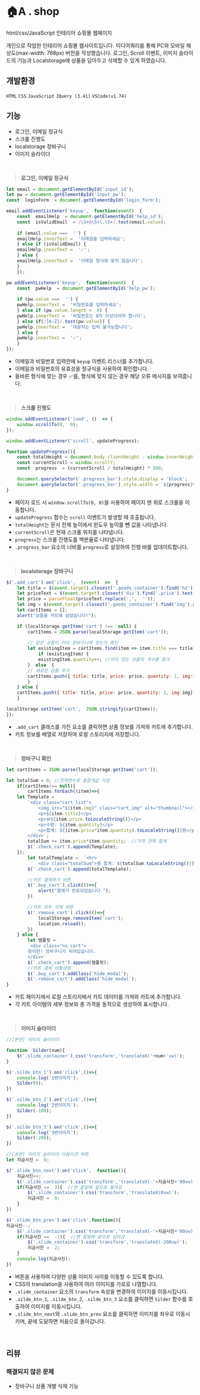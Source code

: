 # 🏠A . shop
html/css/JavaScript 인테리어 쇼핑몰 웹페이지

개인으로 작업한 인테리어 쇼핑몰 웹사이트입니다. 
미디어쿼리를 통해 PC와 모바일 해상도(max-width:  768px) 버전을 작성했습니다.
로그인, Scroll 이벤트, 이미지 슬라이드의 기능과  Localstorage에 상품을 담아두고 삭제할 수 있게 하였습니다.

## 개발환경
`HTML` `CSS` `JavaScript` `JQuery (3.41)`
`VSCode(v1.74)`

## 기능
* 로그인, 이메일 정규식
* 스크롤 진행도
* localstorage  장바구니
* 이미지 슬라이더
<br>

>**로그인, 이메일 정규식**
```javascript
let email = document.getElementById('input_id');
let pw = document.getElementById('input_pw');
const  loginForm  = document.getElementById('login_form');

email.addEventListener('keyup',  function(event)  {
	const  emailHelp  = document.getElementById('help_id');
	const  isValidEmail  = /\S+@\S+\.\S+/.test(email.value);
	
	if (email.value ===  '') {
	emailHelp.innerText =  '이메일을 입력하세요';
	} else if (isValidEmail) {
	emailHelp.innerText =  '✅';
	} else {
	emailHelp.innerText =  '이메일 형식에 맞지 않습니다';
	}
	});

pw.addEventListener('keyup',  function(event)  {
	const  pwHelp  = document.getElementById('help_pw');
	
	if (pw.value ===  '') {
	pwHelp.innerText =  '비밀번호를 입력하세요';
	} else if (pw.value.length <  8) {
	pwHelp.innerText =  '비밀번호는 8자 이상이어야 합니다';
	} else if(/[A-Z]/.test(pw.value)) {
	pwHelp.innerText =  '대문자는 입력 불가능합니다';
	} else {
	pwHelp.innerText =  '✅';
	}
});
```
- 이메일과 비밀번호 입력란에 `keyup` 이벤트 리스너를 추가합니다.
-   이메일과 비밀번호의 유효성을 정규식을 사용하여 확인합니다.
-   올바른 형식에 맞는 경우 ✅를, 형식에 맞지 않는 경우 해당 오류 메시지를 보여줍니다.
<br>

>**스크롤 진행도**
```javascript
window.addEventListener('load', ()  => {
	window.scrollTo(0,  0);
});

window.addEventListener('scroll', updateProgress);

function updateProgress(){
	const totalHeight = document.body.clientHeight - window.innerHeight;
	const currentScroll = window.scrollY;
	const  progress  = (currentScroll / totalHeight) * 100;

	document.querySelector('.progress_bar').style.display = 'block';
	document.querySelector('.progress_bar').style.width = `${progress}%`;
}
```
-   페이지 로드 시 `window.scrollTo(0, 0)`을 사용하여 페이지 맨 위로 스크롤을 이동합니다.
-   `updateProgress` 함수는 `scroll` 이벤트가 발생할 때 호출됩니다.
-   `totalHeight`는 문서 전체 높이에서 윈도우 높이를 뺀 값을 나타냅니다.
-   `currentScroll`은 현재 스크롤 위치를 나타냅니다.
-   `progress`는 스크롤 진행도를 백분율로 나타냅니다.
-   `.progress_bar` 요소의 너비를 `progress`로 설정하여 진행 바를 업데이트합니다.
<br>

>**localstorage  장바구니**
```javascript
$('.add_cart').on('click',  (event)  =>  {
	let title = $(event.target).closest('.goods_container').find('h2').text();
	let priceText = $(event.target).closest('div').find('.price').text();
	let price = parseFloat(priceText.replace(',',  ''));
	let img = $(event.target).closest('.goods_container').find('img').attr('src');
	let cartItems = [];
	alert("상품을 카트에 담았습니다!");

	if (localStorage.getItem('cart') !==  null) {
		cartItems = JSON.parse(localStorage.getItem('cart'));
		
		// 같은 상품이 이미 장바구니에 있는지 확인
		let existingItem = cartItems.find(item => item.title === title);
			if (existingItem) {
			existingItem.quantity++; //이미 있는 상품의 개수를 증가
		}  else  {
		// 새로운 상품 추가
		cartItems.push({ title: title, price: price, quantity: 1, img:img});
		}
	} else {
	cartItems.push({ title: title, price: price, quantity: 1, img:img});
	}

localStorage.setItem('cart',  JSON.stringify(cartItems));
});
```
-   `.add_cart` 클래스를 가진 요소를 클릭하면 상품 정보를 가져와 카트에 추가합니다.
-   카트 정보를 배열로 저장하여 로컬 스토리지에 저장합니다.
<br>

>**장바구니 확인**
```javascript
let cartItems = JSON.parse(localStorage.getItem('cart'));

let totalSum = 0; //전역변수로 충합계값 저장
	if(cartItems!== null){
		cartItems.forEach((item)=>{
	let Template =
		`<div class="cart_list">
			<img src="${item.img}" class="cart_img" alt="thumbnail"></img>
			<p>${item.title}</p>
			<p>￦${item.price.toLocaleString()}</p>
			<p>수량: ${item.quantity}</p>
			<p>합계: ${(item.price*item.quantity).toLocaleString()}원</p>
		</div>`;
		totalSum += item.price*item.quantity;  //가격 전체 합계
		$('.check_cart').append(Template);
	});
		let totalTemplate =  `<hr>
			<div class="totalSum">총 합계: ${totalSum.toLocaleString()}원</div>`;
		$('.check_cart').append(totalTemplate);

		//카트 결제하기 버튼
		$('.buy_cart').click(()=>{
			alert("결제가 완료되었습니다.");
		})

		//카트 모두 삭제 버튼
		$('.remove_cart').click(()=>{
			localStorage.removeItem('cart');
			location.reload();
		})
	} else {
		let 템플릿 =
		`<div class="no_cart">
		😢이런! 장바구니가 비어있습니다.
		</div>`
		$('.check_cart').append(템플릿);
		//카트 결제 비활성화
		$('.buy_cart').addClass('hide_modal');
		$('.remove_cart').addClass('hide_modal');
}
```
-   카트 페이지에서 로컬 스토리지에서 카트 데이터를 가져와 카트에 추가합니다.
-   각 카트 아이템의 세부 정보와 총 가격을 동적으로 생성하여 표시합니다.
<br>

>**이미지 슬라이더**
```javascript
//[본문] 이미지 슬라이더

function  Silder(num){
	$('.slide_container').css('transform','translateX('+num+'vw)');
}

$('.silde_btn_1').on('click',()=>{
	console.log('1번이미지');
	Silder(0);
})

$('.silde_btn_2').on('click',()=>{
	console.log('2번이미지');
	Silder(-100);
})

$('.silde_btn_3').on('click',()=>{
	console.log('3번이미지');
	Silder(-200);
})

//[본문] 이미지 슬라이더 다음이전 버튼
let 지금사진 =  0;

$('.slide_btn_next').on('click',  function(){
	지금사진++;
	$('.slide_container').css('transform','translateX(-'+지금사진+'00vw)');
	if(지금사진 ==  3){  //맨 끝일때 앞으로 돌아감
		$('.slide_container').css('transform','translateX(0vw)');
		지금사진 =  0;
	}
})

$('.slide_btn_prev').on('click',function(){
지금사진--;
	$('.slide_container').css('transform','translateX(-'+지금사진+'00vw)')
	if(지금사진 ==  -1){  //맨 앞일때 끝으로 넘어감
		$('.slide_container').css('transform','translateX(-200vw)');
		지금사진 =  2;
	}
	console.log(지금사진);
})
```

-   버튼을 사용하여 다양한 상품 이미지 사이를 이동할 수 있도록 합니다.
-  CSS의 translation을 사용하여 여러 이미지를 가로로 나열합니다. 
-   `.slide_container` 요소의 `transform` 속성을 변경하여 이미지를 이동시킵니다.
-   `.silde_btn_1`, `.silde_btn_2`, `.silde_btn_3` 요소를 클릭하면 `Silder` 함수를 호출하여 이미지를 이동시킵니다.
-   `.slide_btn_next`와 `.slide_btn_prev` 요소를 클릭하면 이미지를 좌우로 이동시키며, 끝에 도달하면 처음으로 돌아갑니다.
<br>

## 리뷰
### 해결되지 않은 문제
* 장바구니 상품 개별 삭제 기능
